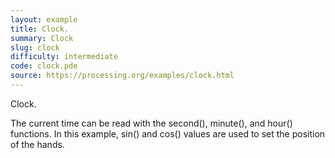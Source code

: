 ```yaml
---
layout: example
title: Clock.
summary: Clock
slug: clock
difficulty: intermediate
code: clock.pde
source: https://processing.org/examples/clock.html
---
```


Clock. 

 The current time can be read with the second(), minute(), and hour() functions. In this example, sin() and cos() values are used to set the position of the hands.
